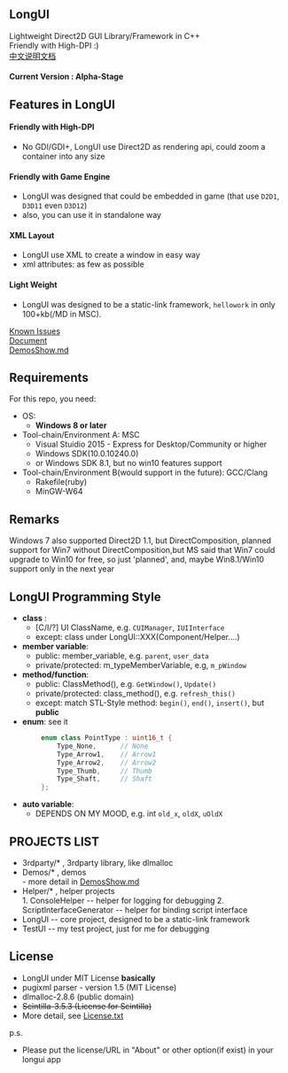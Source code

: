 ﻿## LongUI
  
Lightweight Direct2D GUI Library/Framework in C++  
Friendly with High-DPI :)  
[中文说明文档](./README.zh-cn.md)
  
#### Current Version : Alpha-Stage

## Features in LongUI

#### Friendly with High-DPI
  - No GDI/GDI+, LongUI use Direct2D as rendering api, could zoom a container into any size
  
#### Friendly with Game Engine
  - LongUI was designed that could be embedded in game (that use `D2D1`, `D3D11` even `D3D12`)
  - also, you can use it in standalone way
  
#### XML Layout
  - LongUI use XML to create a window in easy way
  - xml attributes: as few as possible
  
#### Light Weight
  - LongUI was designed to be a static-link framework, `hellowork` in only 100+kb(/MD in MSC).

[Known Issues](./KnownIssues.md)  
[Document](./Document/)  
[DemosShow.md](./DemosShow.md)  

## Requirements
  
For this repo, you need:
  
  - OS: 
    - **Windows 8 or later**
  - Tool-chain/Environment A: MSC  
    - Visual Stuidio 2015 - Express for Desktop/Community or higher
    - Windows SDK(10.0.10240.0)
    - or Windows SDK 8.1, but no win10 features support
  - Tool-chain/Environment B(would support in the future): GCC/Clang  
    - Rakefile(ruby)
    - MinGW-W64
  
  
## Remarks
  
  Windows 7 also supported Direct2D 1.1, but DirectComposition, planned support
  for Win7 without DirectComposition,but MS said that Win7 could upgrade to 
  Win10 for free, so just 'planned', and, maybe Win8.1/Win10 support only in 
  the next year
  
## LongUI Programming Style
  
  - **class** :  
      - \[C/I/?\] UI ClassName, e.g. `CUIManager`, `IUIInterface`
      - except: class under LongUI::XXX(Component/Helper....)
  - **member variable**:  
      - public: member_variable, e.g. `parent`, `user_data`
      - private/protected: m_typeMemberVariable, e.g, `m_pWindow`
  - **method/function**:  
      - public: ClassMethod(), e.g. `GetWindow()`, `Update()`
      - private/protected:  class_method(), e.g. `refresh_this()`
      - except: match STL-Style method: `begin()`, `end()`, `insert()`, 
      but **public**
  - **enum**:  see it
```cpp
        enum class PointType : uint16_t {
            Type_None,      // None
            Type_Arrow1,    // Arrow1
            Type_Arrow2,    // Arrow2
            Type_Thumb,     // Thumb
            Type_Shaft,     // Shaft
        };
```
  - **auto variable**:  
    - DEPENDS ON MY MOOD, e.g. int `old_x`, `oldX`, `uOldX`
    
  
## PROJECTS LIST
  -  3rdparty/* , 3rdparty library, like dlmalloc
  -  Demos/* , demos  
    - more detail in [DemosShow.md](./DemosShow.md)
  -  Helper/* , helper projects  
    1. ConsoleHelper -- helper for logging for debugging
    2. ScriptInterfaceGenerator -- helper for binding script interface
  -  LongUI -- core project, designed to be a static-link framework
  -  TestUI -- my test project, just for me for debugging
  
## License
  - LongUI under MIT License **basically**
  - pugixml parser - version 1.5 (MIT License)
  - dlmalloc-2.8.6 (public domain)
  - ~~Scintilla-3.5.3 (License for Scintilla)~~
  - More detail, see [License.txt](./License.txt)
  
  p.s.
  - Please put the license/URL in "About" or other option(if exist) in your
   longui app